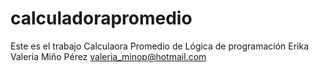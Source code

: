 # calculadorapromedio
Este es el trabajo Calculaora Promedio de Lógica de programación
Erika Valeria Miño Pérez
valeria_minop@hotmail.com
